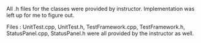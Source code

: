 All .h files for the classes were provided by instructor. Implementation was left up for me to figure out.

Files : UnitTest.cpp, UnitTest.h, TestFramework.cpp, TestFramework.h, StatusPanel.cpp, StatusPanel.h were all provided by the instructor as well.